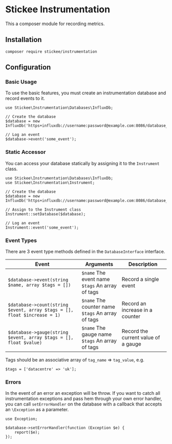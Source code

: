 # Stickee Instrumentation

This a composer module for recording metrics.

## Installation

`composer require stickee/instrumentation`

## Configuration

### Basic Usage

To use the basic features, you must create an instrumentation database and record events to it.

```
use Stickee\Instrumentation\Databases\InfluxDb;

// Create the database
$database = new InfluxDb('https+influxdb://username:password@example.com:8086/database_name');

// Log an event
$database->event('some_event');
```

### Static Accessor

You can access your database statically by assigning it to the `Instrument` class.

```
use Stickee\Instrumentation\Databases\InfluxDb;
use Stickee\Instrumentation\Instrument;

// Create the database
$database = new InfluxDb('https+influxdb://username:password@example.com:8086/database_name');

// Assign to the Instrument class
Instrument::setDatabase($database);

// Log an event
Instrument::event('some_event');
```

### Event Types

There are 3 event type methods defined in the `DatabaseInterface` interface.

| Event | Arguments | Description |
| ----- | --------- | ----------- |
| `$database->event(string $name, array $tags = [])` | `$name` The event name<br>`$tags` An array of tags | Record a single event |
| `$database->count(string $event, array $tags = [], float $increase = 1)` | `$name` The counter name<br>`$tags`  An array of tags | Record an increase in a counter |
| `$database->gauge(string $event, array $tags = [], float $value)` | `$name` The gauge name<br>`$tags` An array of tags | Record the current value of a gauge |

Tags should be an associative array of `tag_name` => `tag_value`, e.g.

```
$tags = ['datacentre' => 'uk'];
```

### Errors

In the event of an error an exception will be throw. If you want to catch all
instrumentation exceptions and pass hem through your own error handler, you can
call `setErrorHandler` on the database with a callback that accepts an
`\Exception` as a parameter.

```
use Exception;

$database->setErrorHandler(function (Exception $e) {
    report($e);
});
```
